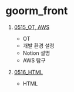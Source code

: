 # goorm_front

1. [0515_OT, AWS](https://darkened-crest-275.notion.site/20230515_OT-1a5ebd83eabe4ab2bc198a2a2749d458)
    - OT
    - 개발 환경 설정
    - Notion 설명
    - AWS 탐구

2. [0516_HTML](https://darkened-crest-275.notion.site/0516_HTML-ef77be228ed84570933f29f627f0b2b5)
    - HTML
